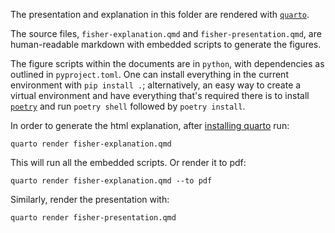 The presentation and explanation in this folder are rendered with [`quarto`](https://quarto.org/).

The source files, `fisher-explanation.qmd` and `fisher-presentation.qmd`, are 
human-readable markdown with embedded scripts to generate the figures.

The figure scripts within the documents are in `python`, with dependencies
as outlined in `pyproject.toml`.
One can install everything in the current environment with `pip install .`; 
alternatively, an easy way to create a virtual environment and have everything
that's required there is to install [`poetry`](https://python-poetry.org/)
and run `poetry shell` followed by `poetry install`.

In order to generate the html explanation, after [installing quarto](https://quarto.org/docs/get-started/) run:

`quarto render fisher-explanation.qmd`

This will run all the embedded scripts.
Or render it to pdf:

`quarto render fisher-explanation.qmd --to pdf`

Similarly, render the presentation with:

`quarto render fisher-presentation.qmd`